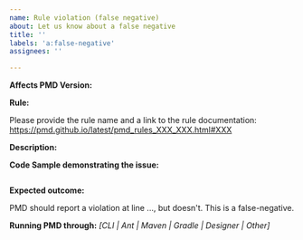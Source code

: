 ```yaml
---
name: Rule violation (false negative)
about: Let us know about a false negative
title: ''
labels: 'a:false-negative'
assignees: ''

---
```

<!-- Please, prefix the report title with the language it applies to within brackets, such as [java] or [apex] -->

**Affects PMD Version:** 

**Rule:**

Please provide the rule name and a link to the rule documentation:
<https://pmd.github.io/latest/pmd_rules_XXX_XXX.html#XXX>

**Description:**

**Code Sample demonstrating the issue:**

```

```

**Expected outcome:**

PMD should report a violation at line ..., but doesn't. This is a false-negative.

**Running PMD through:** *[CLI | Ant | Maven | Gradle | Designer | Other]*
